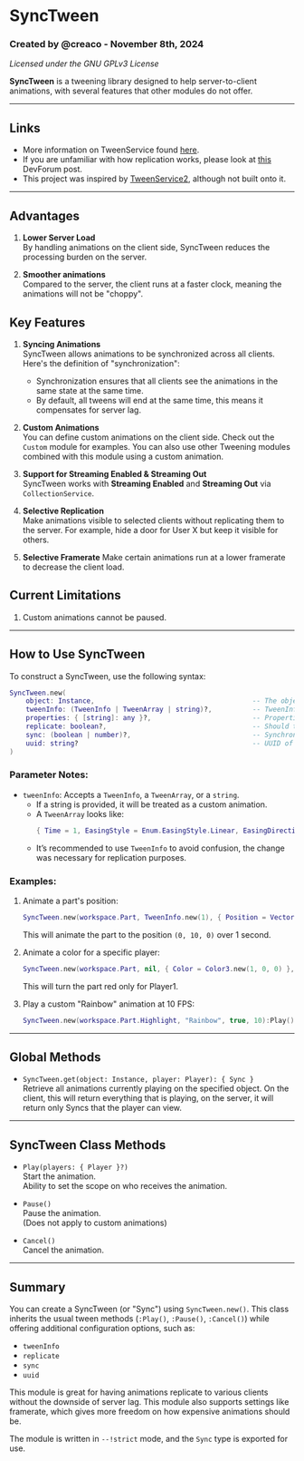 # SyncTween

### Created by @creaco - November 8th, 2024  
*Licensed under the GNU GPLv3 License*

**SyncTween** is a tweening library designed to help server-to-client animations, with several features that other modules do not offer.

---

## Links
- More information on TweenService found [here](https://create.roblox.com/docs/reference/engine/classes/TweenService).
- If you are unfamiliar with how replication works, please look at [this](https://devforum.roblox.com/t/client-replication-101-the-guide-to-replicating-effects-to-clients) DevForum post.
- This project was inspired by [TweenService2](https://github.com/Steadyon/TweenServiceV2), although not built onto it.

---

## Advantages
1. **Lower Server Load**  
   By handling animations on the client side, SyncTween reduces the processing burden on the server.

2. **Smoother animations**  
    Compared to the server, the client runs at a faster clock, meaning the animations will not be "choppy".
    
## Key Features
1. **Syncing Animations**  
   SyncTween allows animations to be synchronized across all clients. Here's the definition of "synchronization":
   - Synchronization ensures that all clients see the animations in the same state at the same time.
   - By default, all tweens will end at the same time, this means it compensates for server lag.

2. **Custom Animations**  
   You can define custom animations on the client side. Check out the `Custom` module for examples.
   You can also use other Tweening modules combined with this module using a custom animation.

3. **Support for Streaming Enabled & Streaming Out**  
   SyncTween works with **Streaming Enabled** and **Streaming Out** via `CollectionService`.

4. **Selective Replication**  
   Make animations visible to selected clients without replicating them to the server. For example, hide a door for User X but keep it visible for others.

5. **Selective Framerate**
   Make certain animations run at a lower framerate to decrease the client load.

## Current Limitations
1. Custom animations cannot be paused.

---

## How to Use SyncTween

To construct a SyncTween, use the following syntax:

```lua
SyncTween.new(
    object: Instance,                                       -- The object you want to animate.
    tweenInfo: (TweenInfo | TweenArray | string)?,          -- TweenInfo of the animation.
    properties: { [string]: any }?,                         -- Properties you want to animate.
    replicate: boolean?,                                    -- Should the animation be replicated to the server?
    sync: (boolean | number)?,                              -- Synchronize all clients / set framerate.
    uuid: string?                                           -- UUID of the animation (optional).
)
```

### Parameter Notes:
- `tweenInfo`: Accepts a `TweenInfo`, a `TweenArray`, or a `string`.
  - If a string is provided, it will be treated as a custom animation.
  - A `TweenArray` looks like:  
    ```lua
    { Time = 1, EasingStyle = Enum.EasingStyle.Linear, EasingDirection = Enum.EasingDirection.InOut }
    ```
  - It’s recommended to use `TweenInfo` to avoid confusion, the change was necessary for replication purposes.

### Examples:
1. Animate a part's position:
    ```lua
    SyncTween.new(workspace.Part, TweenInfo.new(1), { Position = Vector3.new(0, 10, 0) }):Play()
    ```
    This will animate the part to the position `(0, 10, 0)` over 1 second.

2. Animate a color for a specific player:
    ```lua
    SyncTween.new(workspace.Part, nil, { Color = Color3.new(1, 0, 0) }, false):Play({Player1})
    ```
    This will turn the part red only for Player1.

3. Play a custom "Rainbow" animation at 10 FPS:
    ```lua
    SyncTween.new(workspace.Part.Highlight, "Rainbow", true, 10):Play()
    ```

---

## Global Methods
- `SyncTween.get(object: Instance, player: Player): { Sync }`  
  Retrieve all animations currently playing on the specified object.
  On the client, this will return everything that is playing, on the server, it will return only Syncs that the player can view.

---

## SyncTween Class Methods
- `Play(players: { Player }?)`  
  Start the animation.  
  Ability to set the scope on who receives the animation.

- `Pause()`  
  Pause the animation.  
  (Does not apply to custom animations)

- `Cancel()`  
  Cancel the animation.

---

## Summary
You can create a SyncTween (or "Sync") using `SyncTween.new()`. This class inherits the usual tween methods (`:Play()`, `:Pause()`, `:Cancel()`) while offering additional configuration options, such as:
- `tweenInfo`
- `replicate`
- `sync`
- `uuid`

This module is great for having animations replicate to various clients without the downside of server lag.
This module also supports settings like framerate, which gives more freedom on how expensive animations should be.

The module is written in `--!strict` mode, and the `Sync` type is exported for use.